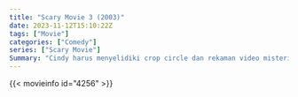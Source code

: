 ```yaml
---
title: "Scary Movie 3 (2003)"
date: 2023-11-12T15:10:22Z
tags: ["Movie"]
categories: ["Comedy"]
series: ["Scary Movie"]
Summary: "Cindy harus menyelidiki crop circle dan rekaman video misterius, serta membantu Presiden dalam mencegah invasi alien."
---
```


<mux-player stream-type="on-demand"
src="https://kp3d-my.sharepoint.com/personal/ryoo_kp3d_onmicrosoft_com/_layouts/15/download.aspx?share=EbaHNJOUDZZJtl7zTrY77tABuABQbyaDgirrjx95Kpzsaw" prefer-playback="mse" controls>

</mux-player>


{{< movieinfo id="4256" >}}

<script src="https://cdn.jsdelivr.net/npm/@mux/mux-player"></script>

 <script type="application/ld+json ">
{
"@context": "https://schema.org/",
"@type": "VideoObject",
"name": "Scary Movie 3 (2003)",
"contentUrl": "https://stream.mux.com/vUNPJabgCsS02LnkUvo01f01i02O4ncE7eFzFwgORJjUsE00.m3u8",
"thumbnailUrl": "https://www.themoviedb.org/t/p/original/2lkfkSw8OgAZSi3ZgAyP5o5HoJE.jpg?width=314&fit_mode=preserve&time=25",
"uploadDate": "2023-11-12T15:10:22Z",
}

</script>

